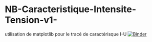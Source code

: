 # NB-Caracteristique-Intensite-Tension-v1-
utilisation de matplotlib pour le tracé de caractérisque I-U
[![Binder](https://mybinder.org/badge_logo.svg)](https://mybinder.org/v2/gh/Denis2caen/NB-Caracteristique-Intensite-Tension-v1-.git/master?filepath=Matplotlib_Trace_U_I.ipynb)
